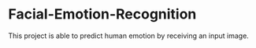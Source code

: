 # Facial-Emotion-Recognition
This project is able to predict human emotion by receiving an input image.
